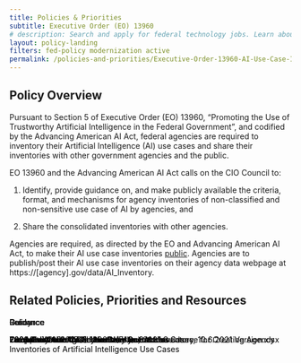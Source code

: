 ```yaml
---
title: Policies & Priorities
subtitle: Executive Order (EO) 13960 
# description: Search and apply for federal technology jobs. Learn about unique hiring paths for veterans, students and graduates, individuals with a disability, and more.
layout: policy-landing
filters: fed-policy modernization active
permalink: /policies-and-priorities/Executive-Order-13960-AI-Use-Case-Inventories-Reference/
---
```

## Policy Overview ##

Pursuant to Section 5 of  Executive Order (EO) 13960, “Promoting the Use of Trustworthy Artificial Intelligence in the Federal Government”, and codified by the Advancing American AI Act, federal agencies are required to inventory their Artificial Intelligence (AI) use cases and share their inventories with other government agencies and the public.

EO 13960 and the Advancing American AI Act calls on the CIO Council to:

1. Identify, provide guidance on, and make publicly available the criteria, format, and mechanisms for agency inventories of non-classified and non-sensitive use case of AI by agencies, and

2. Share the consolidated inventories with other agencies. 

Agencies are required, as directed by the EO and Advancing American AI Act, to make their AI use case inventories [public](https://www.ai.gov/ai-use-case-inventories/). Agencies are to publish/post their AI use case inventories on their agency data webpage at https://[agency].gov/data/AI_Inventory.

## Related Policies, Priorities and Resources ##

<div class="tablet:grid-col-12">
    <div class="policies" style="position: relative; height: 736px;">
        <div class="tablet:grid-col-3 grid-spacing policy guidance data-center-consolidation archive" style="position: absolute; left: 0px; top: 0px;">
            <div class="shadow-1 guidance-border"  >
                <div class="text-container">
                    <span class="card-tag">Resource</span>
                    <p class="title-resources">
                    <a
                            href="https://github.com/ombegov/2024-Federal-AI-Use-Case-Inventory"
                            target="_blank"
                            style="text-decoration: none; color: black"
                    >Consolidated 2024 Federal AI Use Case Inventory</a
                    >
                    </p>
                </div>
            </div>
        </div>
        <div class="tablet:grid-col-3 grid-spacing policy guidance data-center-consolidation archive" style="position: absolute; left: 0px; top: 0px;">
            <div class="shadow-1 guidance-border"  >
                <div class="text-container">
                    <span class="card-tag">Guidance</span>
                    <p class="title-resources">
                    <a
                            href="{{ site.baseurl }}/assets/resources/2024-Guidance-for-AI-Use-Case-Inventories.pdf"
                            target="_blank"
                            style="text-decoration: none; color: black"
                    >2024 Guidance for AI Use Case Inventories</a
                    >
                    </p>
                </div>
            </div>
        </div>
        <div class="tablet:grid-col-3 grid-spacing policy guidance data-center-consolidation archive" style="position: absolute; left: 0px; top: 0px;">
            <div class="shadow-1 guidance-border"  >
                <div class="text-container">
                    <span class="card-tag">Guidance</span>
                    <p class="title-resources">
                    <a
                            href="{{ site.baseurl }}/assets/resources/2023-Guidance-for-AI-Use-Case-Inventories.pdf"
                            target="_blank"
                            style="text-decoration: none; color: black"
                    >2023 Guidance for AI Use Case Inventories</a
                    >
                    </p>
                </div>
            </div>
        </div>
        <div class="tablet:grid-col-3 grid-spacing policy guidance data-center-consolidation archive" style="position: absolute; left: 0px; top: 0px;">
            <div class="shadow-1 guidance-border"  >
                <div class="text-container">
                    <span class="card-tag">Policy</span>
                    <p class="title-resources">
                    <a
                            href="https://www.federalregister.gov/documents/2020/12/08/2020-27065/promoting-the-use-of-trustworthy-artificial-intelligence-in-the-federal-government"
                            target="_blank"
                            style="text-decoration: none; color: black"
                    >Executive Order (EO) 13960</a
                    >
                    </p>
                </div>
            </div>
        </div>
        <div class="tablet:grid-col-3 grid-spacing policy guidance data-center-consolidation archive" style="position: absolute; left: 0px; top: 0px;">
            <div class="shadow-1 guidance-border" >
                <div class="text-container">
                    <span class="card-tag">Guidance</span>
                    <p class="title-resources">
                    <a
                            href="{{ site.baseurl }}/assets/resources/2021 Guidance for Creating Agency Inventories of AI Use Cases 10.06.2021.docx"
                            target="_blank"
                            style="text-decoration: none; color: black"
                    >2021 Guidance for AI Use Case Inventories</a
                    >
                    </p>
                </div>
            </div>
        </div>
        <div class="tablet:grid-col-3 grid-spacing policy guidance data-center-consolidation archive" style="position: absolute; left: 0px; top: 0px;">
            <div class="shadow-1 guidance-border" >
                <div class="text-container">
                    <span class="card-tag">Resource</span>
                    <p class="title-resources">
                    <a
                            href="{{ site.baseurl }}/assets/resources/FAQ -  2021 Guidance for Creating Agency Inventories of AI Use Cases 10.6.2021 Version.docx"
                            target="_blank"
                            style="text-decoration: none; color: black"
                    >Frequently Asked Questions (FAQs):2021 Guidance for Creating Agency Inventories of Artificial Intelligence Use Cases</a
                    >
                    </p>
                </div>
            </div>
        </div>
        <div class="tablet:grid-col-3 grid-spacing policy guidance data-center-consolidation archive" style="position: absolute; left: 0px; top: 0px;">
            <div class="shadow-1 guidance-border" >
                <div class="text-container">
                    <span class="card-tag">Resource</span>
                    <p class="title-resources">
                    <a
                            href="{{ site.baseurl }}/assets/resources/Example AI Use Case Inventory Scenarios 10.6.2021 Version.docx"
                            target="_blank"
                            style="text-decoration: none; color: black"
                    >Example AI Use Case Inventory Scenarios</a
                    >
                    </p>
                </div>
            </div>
        </div>
        <div class="tablet:grid-col-3 grid-spacing policy guidance data-center-consolidation archive" style="position: absolute; left: 0px; top: 0px;">
            <div class="shadow-1 guidance-border" >
                <div class="text-container">
                    <span class="card-tag">Resource</span>
                    <p class="title-resources">
                    <a
                            href="{{ site.baseurl }}/assets/resources/Template-2021 Agency Inventory of AI Use Cases, 10.6.2021 Version.xlsx"
                            target="_blank"
                            style="text-decoration: none; color: black"
                    >Template-2021 Agency Inventory of AI Use Cases, 10.6.2021 Version.xlsx</a
                    >
                    </p>
                </div>
            </div>
        </div>
    </div>
</div>
